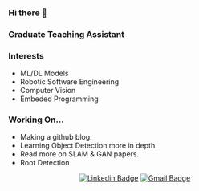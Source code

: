 ### Hi there 👋

### Graduate Teaching Assistant

### Interests
- ML/DL Models
- Robotic Software Engineering
- Computer Vision
- Embeded Programming

### Working On...
- Making a github blog.
- Learning Object Detection more in depth.
- Read more on SLAM & GAN papers.
- Root Detection 

<div align=center>

[![Linkedin Badge](https://img.shields.io/badge/-LinkedIn-blue?style=flat-square&logo=Linkedin&logoColor=white&link=https://https:www.linkedin.com/in/seungho-jang-41b3b9145/)](https://www.linkedin.com/in/seungho-jang-41b3b9145/) 
[![Gmail Badge](https://img.shields.io/badge/-Gmail-d14836?style=flat-square&logo=Gmail&logoColor=white&link=mailto:snugyun01@gmail.com)](mailto:sjang1594@gmail.com)
</div>
